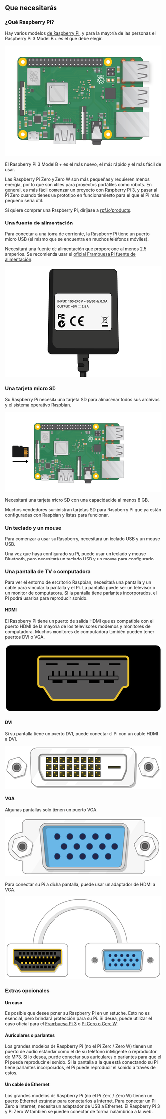 ## Que necesitarás

### ¿Qué Raspberry Pi?

Hay varios modelos [de Raspberry Pi](https://www.raspberrypi.org/products/), y para la mayoría de las personas el Raspberry Pi 3 Model B + es el que debe elegir.

![Raspberry Pi 3](images/raspberry-pi.png)

El Raspberry Pi 3 Model B + es el más nuevo, el más rápido y el más fácil de usar.

Las Raspberry Pi Zero y Zero W son más pequeñas y requieren menos energía, por lo que son útiles para proyectos portátiles como robots. En general, es más fácil comenzar un proyecto con Raspberry Pi 3, y pasar al Pi Zero cuando tienes un prototipo en funcionamiento para el que el Pi más pequeño sería útil.

Si quiere comprar una Raspberry Pi, diríjase a [rpf.io/products](https://rpf.io/products).

### Una fuente de alimentación

Para conectar a una toma de corriente, la Raspberry Pi tiene un puerto micro USB (el mismo que se encuentra en muchos teléfonos móviles).

Necesitará una fuente de alimentación que proporcione al menos 2.5 amperios. Se recomienda usar el [oficial Frambuesa Pi fuente de alimentación](https://www.raspberrypi.org/products/raspberry-pi-universal-power-supply/).

![fuente de alimentación](images/powersupply.png)

### Una tarjeta micro SD

Su Raspberry Pi necesita una tarjeta SD para almacenar todos sus archivos y el sistema operativo Raspbian.

![tarjeta SD](images/pi-sd.png)

Necesitará una tarjeta micro SD con una capacidad de al menos 8 GB.

Muchos vendedores suministran tarjetas SD para Raspberry Pi que ya están configuradas con Raspbian y listas para funcionar.

### Un teclado y un mouse

Para comenzar a usar su Raspberry, necesitará un teclado USB y un mouse USB.

Una vez que haya configurado su Pi, puede usar un teclado y mouse Bluetooth, pero necesitará un teclado USB y un mouse para configurarlo.

### Una pantalla de TV o computadora

Para ver el entorno de escritorio Raspbian, necesitará una pantalla y un cable para vincular la pantalla y el Pi. La pantalla puede ser un televisor o un monitor de computadora. Si la pantalla tiene parlantes incorporados, el Pi podrá usarlos para reproducir sonido.

#### HDMI

El Raspberry Pi tiene un puerto de salida HDMI que es compatible con el puerto HDMI de la mayoría de los televisores modernos y monitores de computadora. Muchos monitores de computadora también pueden tener puertos DVI o VGA.

![puerto hdmi](images/hdmi-port.png)

#### DVI

Si su pantalla tiene un puerto DVI, puede conectar el Pi con un cable HDMI a DVI.

![puerto dvi](images/dvi-port.png)

#### VGA

Algunas pantallas solo tienen un puerto VGA.

![puerto vga](images/vga-port.png)

Para conectar su Pi a dicha pantalla, puede usar un adaptador de HDMI a VGA.

![puerto adaptador hdmi a vga](images/hdmi-vga-adapter.png)

### Extras opcionales

#### Un caso

Es posible que desee poner su Raspberry Pi en un estuche. Esto no es esencial, pero brindará protección para su Pi. Si desea, puede utilizar el caso oficial para el [Frambuesa Pi 3](https://www.raspberrypi.org/products/raspberry-pi-3-case/) o [Pi Cero o Cero W](https://www.raspberrypi.org/products/raspberry-pi-zero-case/).

#### Auriculares o parlantes

Los grandes modelos de Raspberry Pi (no el Pi Zero / Zero W) tienen un puerto de audio estándar como el de su teléfono inteligente o reproductor de MP3. Si lo desea, puede conectar sus auriculares o parlantes para que el Pi pueda reproducir el sonido. Si la pantalla a la que está conectando su Pi tiene parlantes incorporados, el Pi puede reproducir el sonido a través de estos.

#### Un cable de Ethernet

Los grandes modelos de Raspberry Pi (no el Pi Zero / Zero W) tienen un puerto Ethernet estándar para conectarlos a Internet. Para conectar un Pi Zero a Internet, necesita un adaptador de USB a Ethernet. El Raspberry Pi 3 y Pi Zero W también se pueden conectar de forma inalámbrica a la web.